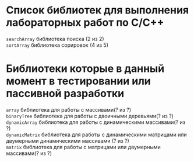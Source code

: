 # Список библиотек для выполнения лабораторных работ по C/С++
`searchArray` библиотека поиска (2 из 2)  
`sortArray` библиотека сорировок (4 из 5)
# Библиотеки которые в данный момент в тестировании или пассивной разработки 
`array` библиотека для работы с массивами(? из ?)   
`binaryTree` библиотека для работы с двоичными деревьями(? из ?)    
`dynamicArray` библиотекa для работы с динамическими массивами(? из ?)  
`dynamicMatrix` библиотека для работы с динамическими матрицами или двумерными динамическими массивами (? из ?)  
`matrix` библиотека для работы с матрицами или двумерными массивами(? из ?)  
